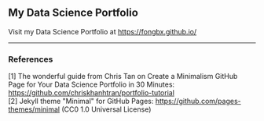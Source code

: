 ## My Data Science Portfolio

Visit my Data Science Portfolio at https://fongbx.github.io/
___

### References
[1] The wonderful guide from Chris Tan on Create a Minimalism GitHub Page for Your Data Science Portfolio in 30 Minutes: https://github.com/chriskhanhtran/portfolio-tutorial
<br>[2] Jekyll theme "Minimal" for GitHub Pages: https://github.com/pages-themes/minimal (CC0 1.0 Universal License)
